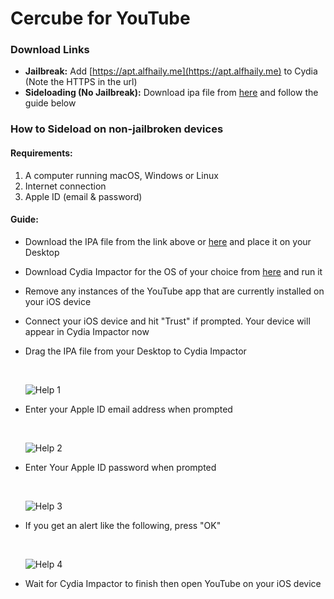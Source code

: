 # Cercube for YouTube



### Download Links

* **Jailbreak:** Add [https://apt.alfhaily.me](https://apt.alfhaily.me) to Cydia (Note the HTTPS in the url)
* **Sideloading (No Jailbreak):** Download ipa file from [here](https://cercube.com/download?r=sideload) and follow the guide below



### How to Sideload on non-jailbroken devices

#### Requirements:

1. A computer running macOS, Windows or Linux
2. Internet connection
3. Apple ID (email & password)



#### Guide:

* Download the IPA file from the link above or [here](https://cercube.com/download?r=sideload) and place it on your Desktop

* Download Cydia Impactor for the OS of your choice from [here](http://www.cydiaimpactor.com) and run it

* Remove any instances of the YouTube app that are currently installed on your iOS device

* Connect your iOS device and hit "Trust" if prompted. Your device will appear in Cydia Impactor now

* Drag the IPA file from your Desktop to Cydia Impactor

  ​

  ![Help 1](https://raw.githubusercontent.com/freemanrepo/cercube-for-youtube/master/resources/help1.png "Help 1")

* Enter your Apple ID email address when prompted 

  ​

  ![Help 2](https://raw.githubusercontent.com/freemanrepo/cercube-for-youtube/master/resources/help2.png "Help 2")

* Enter Your Apple ID password when prompted 

  ​

  ![Help 3](https://raw.githubusercontent.com/freemanrepo/cercube-for-youtube/master/resources/help3.png "Help 3")

* If you get an alert like the following, press "OK"

  ​

  ![Help 4](https://raw.githubusercontent.com/freemanrepo/cercube-for-youtube/master/resources/help4.png "Help 4")

* Wait for Cydia Impactor to finish then open YouTube on your iOS device